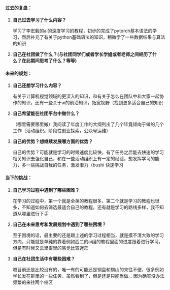 #### 过去的复盘：

1. **自己过去学习了什么内容？**

   学习了李宏毅的ai的深度学习的教程，初步的完成了pytorch基本语法的学习，然后补充了有关于python基础语法的知识，稍微学了一些数据结果与算法的知识

   

2. **自己在社团做了什么？(与社团同学们或者学长学姐或者老师之间经历了什么？在此期间思考了什么？等等)**

#### 未来的规划：

1. **自己还想学习什么内容？**

   有关于计算机视觉领域的更深入的知识，和有关于怎么在团队中和大家一起协作的知识，还有一些关于ai的前沿知识，拓宽视野（找到更多适合自己的知识

2. **自己希望能在社团平台中做什么？**

   （哪里需要哪里搬）我阅读了年度工作的大纲列出了几个毕竟倾向于做的几个工作（活动组织。阶段性创业探索，公众号运维）

3. **自己的优势？想继续发展哪方面的优势？**

   自己的优势？可能就是学习的时候速度比较快，有了任务之后能去快速的学习相关知识去强化自己，和在一些活动组织上有一定的经验，想发挥学习的能力，多一些挑战自我的任务，激发潜力（bushi 快速学习

#### 当下的挑战：

1. **自己学习过程中遇到了哪些困难？**

   在学习的过程中，第一个就是全英的教程很多，第二个就是学习的教程也很多，不知道如何去筛选最适合自己的教程，还有就是学习的路线多样，我不知道从哪里进行下手

2. **自己在未来思考和发展规划中遇到了哪些困境？**

   至于困境的话，最主要的还是跟上述的学习过程相当，就是摸不清大致的学习方向，只能就是单纯的靠着例如西二的ai组的教程里面的进度跟着进行学习，但是有时候又云里雾里的感觉比较迷茫

3. **自己在社团生活中有哪些困难？**

   嗯目前还是比较没有的，唯一有的可能还是铜盘和旗山的来往不便，很多例如学长发在群里的一些任务，虽然看到了，但是还是只能当做... 因为确实没办法频繁的来往两个校区